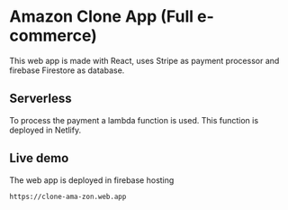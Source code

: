 # Amazon Clone App (Full e-commerce)

This web app is made with React, uses Stripe as payment processor and firebase Firestore as database.

## Serverless

To process the payment a lambda function is used. This function is deployed in Netlify.

## Live demo

The web app is deployed in firebase hosting
```
https://clone-ama-zon.web.app
```
